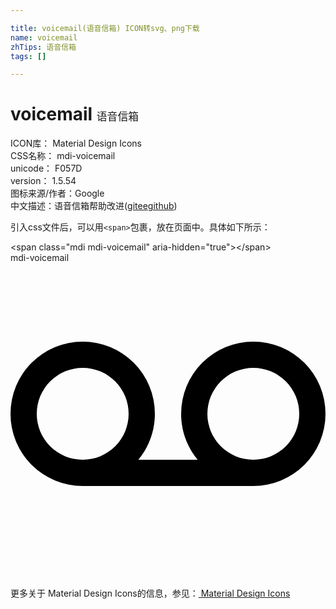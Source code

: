 ```yaml
---

title: voicemail(语音信箱) ICON转svg、png下载
name: voicemail
zhTips: 语音信箱
tags: []

---
```


# voicemail  <small style="font-size: 60%;font-weight: 100">语音信箱</small>


<div class="detail-page">
<p>
<span>
ICON库：
<span class="badge-secondary badge">Material Design Icons</span> 
</span>
<br/>
<span>
CSS名称：
<span class="badge-secondary badge">mdi-voicemail</span> 
</span>
<br/>
<span>
unicode：
<span class="badge-secondary badge">F057D</span> 
<copy-btn content='F057D' btn-title=""></copy-btn>
<copy-btn :content='String.fromCodePoint(parseInt("F057D", 16))' btn-title="复制U"></copy-btn>
</span>
<br/>
<span>
version：
<span class="badge-secondary badge">1.5.54</span> 
</span>
<br/>
<span>图标来源/作者：<span class="badge-light badge">Google</span></span> 
<br/>
<span class="zh-detail">中文描述：<span class="badge-primary badge">语音信箱</span><span class="help-link"><span>帮助改进</span>(<a href="https://gitee.com/liuwave/icon-helper/edit/master/json/material/voicemail.json" target="_blank" rel="noopener noreferrer">gitee</a><a href="https://github.com/liuwave/icon-helper/edit/master/json/material/voicemail.json" target="_blank" rel="noopener noreferrer">github</a></span>)</span><br/>
</p>
</div>
<div class="alert alert-dark">
  <i class="mdi mdi-voicemail mdi-48px"></i>
  <i class="mdi mdi-voicemail mdi-36px"></i>
  <i class="mdi mdi-voicemail mdi-24px"></i>
  <i class="mdi mdi-voicemail mdi-18px"></i>
</div>
<div>
  <p>引入css文件后，可以用<code>&lt;span&gt;</code>包裹，放在页面中。具体如下所示：    
  </p>
  <div class="alert alert-primary" style="font-size: 14px">
    &lt;span class="mdi mdi-voicemail" aria-hidden="true"&gt;&lt;/span&gt;
    <copy-btn content='<span class="mdi mdi-voicemail" aria-hidden="true"></span>'></copy-btn>
  </div>
  <div class="alert alert-secondary">
    <i class="mdi mdi-voicemail"
    style="font-size: 24px"
    aria-hidden="true"></i> mdi-voicemail
    <copy-btn content="mdi-voicemail" btn-title="复制图标名称"></copy-btn>
  </div>
</div>
<div id="svg" class="svg-wrap">
<svg xmlns="http://www.w3.org/2000/svg" viewBox="0 0 24 24"><path d="M18.5,15A3.5,3.5 0 0,1 15,11.5A3.5,3.5 0 0,1 18.5,8A3.5,3.5 0 0,1 22,11.5A3.5,3.5 0 0,1 18.5,15M5.5,15A3.5,3.5 0 0,1 2,11.5A3.5,3.5 0 0,1 5.5,8A3.5,3.5 0 0,1 9,11.5A3.5,3.5 0 0,1 5.5,15M18.5,6A5.5,5.5 0 0,0 13,11.5C13,12.83 13.47,14.05 14.26,15H9.74C10.53,14.05 11,12.83 11,11.5A5.5,5.5 0 0,0 5.5,6A5.5,5.5 0 0,0 0,11.5A5.5,5.5 0 0,0 5.5,17H18.5A5.5,5.5 0 0,0 24,11.5A5.5,5.5 0 0,0 18.5,6Z" /></svg>
</div>
<detail full-name='mdi-voicemail'></detail>
    
<div><p>更多关于 Material Design Icons的信息，参见：<a target="_blank" href="https://iconhelper.cn/material.html"> Material Design Icons</a>
</p></div>
